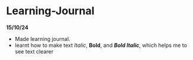 # Learning-Journal

**15/10/24**
- Made learning journal.
- learnt how to make text *Italic*, **Bold**, and ***Bold Italic***, which helps me to see text clearer
  
